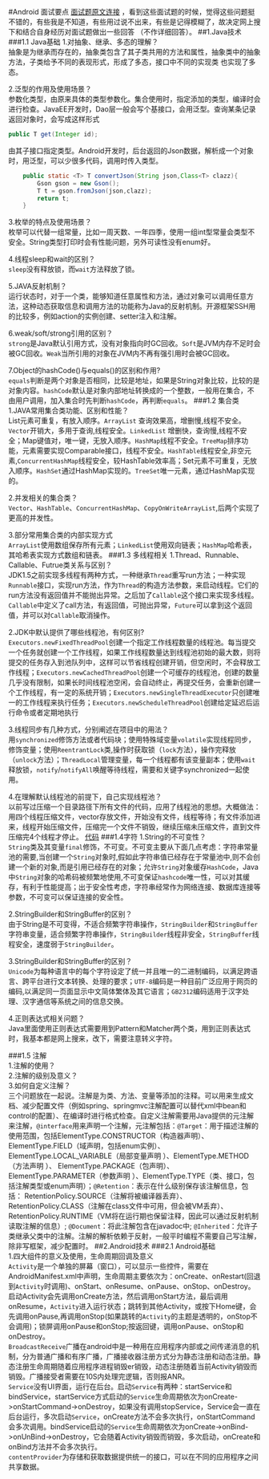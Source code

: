 #Android 面试要点
[面试题原文连接](http://mp.weixin.qq.com/s?__biz=MzAxMTI4MTkwNQ==&mid=2650820648&idx=1&sn=cb9ee924f2ded3358dd6c256803cc687&scene=4#wechat_redirect)
，看到这些面试题的时候，觉得这些问题挺不错的，有些我是不知道，有些用过说不出来，有些是记得模糊了，故决定网上搜下和结合自身经历对面试题做出一些回答
（不作详细回答）。
##1.Java技术
###1.1 Java基础
1.对抽象、继承、多态的理解？<br>
抽象是为继承而存在的，抽象类包含了其子类共用的方法和属性，抽象类中的抽象方法，子类给予不同的表现形式，形成了多态，接口中不同的实现类
也实现了多态。<p>
2.泛型的作用及使用场景？<br>
参数化类型，由原来具体的类型参数化。集合使用时，指定添加的类型，编译时会进行检查。JavaEE开发时，Dao层一般会写个基接口，会用泛型。查询某条记录返回对象时，会写成这样形式
 ```java
 public T get(Integer id);
 ```
由其子接口指定类型。Android开发时，后台返回的Json数据，解析成一个对象时，用泛型，可以少很多代码，调用时传入类型。
```java 
    public static <T> T convertJson(String json,Class<T> clazz){
        Gson gson = new Gson();
        T t = gson.fromJson(json,clazz);
        return t;
    }
```
3.枚举的特点及使用场景？<br>
枚举可以代替一组常量，比如一周天数、一年四季，使用一组int型常量会类型不安全。String类型打印时会有性能问题，另外可读性没有enum好。<p>
4.线程sleep和wait的区别？<br>
`sleep`没有释放锁，而`wait`方法释放了锁。<p>
5.JAVA反射机制？<br>
运行状态时，对于一个类，能够知道任意属性和方法，通过对象可以调用任意方法，这种动态获取信息和调用方法的功能称为Java的反射机制。开源框架SSH用的比较多，例如action的实例创建、setter注入和注解。<p>
6.weak/soft/strong引用的区别？<br>
`strong`是Java默认引用方式，没有对象指向时GC回收。`Soft`是JVM内存不足时会被GC回收。`Weak`当所引用的对象在JVM内不再有强引用时会被GC回收。<p>
7.Object的hashCode()与equals()的区别和作用?<br>
`equals`判断是两个对象是否相同，比较是地址，如果是String对象比较，比较的是对象内容。`hashCode`默认是对象内部地址转换成的一个整数，一般用在集合，不由用户调用，加入集合时先判断`hashCode`，再判断`equals`。
###1.2 集合类
1.JAVA常用集合类功能、区别和性能？<br>
List元素可重复，有放入顺序。`ArrayList` 查询效果高，增删慢,线程不安全。`Vector`开销大，多用于查询,线程安全。`LinkedList` 增删快，查询慢,线程不安全；Map键值对，唯一键，无放入顺序。`HashMap`线程不安全。`TreeMap`排序功能，元素需要实现Comparable接口，线程不安全。`HashTable`线程安全,非空元素,`ConcurrentHashMap`线程安全，较HashTable效率高；Set元素不可重复，无放入顺序。`HashSet`通过HashMap实现的。`TreeSet`唯一元素，通过HashMap实现的。<p>
2.并发相关的集合类？<br>
`Vector`、`HashTable`、`ConcurrentHashMap`、`CopyOnWriteArrayList`,后两个实现了更高的并发性。<p>
3.部分常用集合类的内部实现方式<br>
`ArrayList`使用数组保存所有元素；`LinkedList`使用双向链表；`HashMap`哈希表，其哈希表实现方式数组和链表。
###1.3 多线程相关
1.Thread、Runnable、Callable、Futrue类关系与区别？<br>
JDK1.5之前实现多线程有两种方式，一种继承`Thread`重写run方法；一种实现`Runnable`接口，实现run方法，作为`Thread`的构造方法参数，来启动线程。它们的run方法没有返回值并不能抛出异常。之后加了`Callable`这个接口来实现多线程。`Callable`中定义了call方法，有返回值，可抛出异常，`Future`可以拿到这个返回值，并可以对`Callable`取消操作。<p>
2.JDK中默认提供了哪些线程池，有何区别?<br>
`Executors.newFixedThreadPool`创建一个指定工作线程数量的线程池。每当提交一个任务就创建一个工作线程，如果工作线程数量达到线程池初始的最大数，则将提交的任务存入到池队列中，这样可以节省线程创建开销，但空闲时，不会释放工作线程；`Executors.newCachedThreadPool`创建一个可缓存的线程池，创建的数量几乎没有限制，如果长时间线程池空闲，会自动终止，再提交任务，会重新创建一个工作线程，有一定的系统开销；`Executors.newSingleThreadExecutor`只创建唯一的工作线程来执行任务；`Executors.newScheduleThreadPool`创建给定延迟后运行命令或者定期地执行<p>
3.线程同步有几种方式，分别阐述在项目中的用法？<br>
用`synchronized`修饰方法或者代码块；使用特殊域变量`volatile`实现线程同步，修饰变量；使用`ReentrantLock`类,操作时获取锁（`lock`方法），操作完释放（`unlock`方法）；`ThreadLocal`管理变量，每一个线程都有该变量副本；使用`wait`释放锁，`notify`/`notifyAll`唤醒等待线程，需要和关键字synchronized一起使用。<p>
4.在理解默认线程池的前提下，自己实现线程池？<br>
以前写过压缩一个目录路径下所有文件的代码，应用了线程池的思想。大概做法：用四个线程压缩文件，vector存放文件，开始没有文件，线程等待；有文件添加进来，线程开始压缩文件，压缩完一个文件不销毁，继续压缩未压缩文件，直到文件压缩完4个线程才停止。
[代码](https://github.com/yanxing/note/tree/master/%E4%BB%A3%E7%A0%811)
###1.4字符
1.String的不可变性？<br>
`String`类及其变量`final`修饰，不可变。不可变主要从下面几点考虑：字符串常量池的需要,当创建一个`String`对象时,假如此字符串值已经存在于常量池中,则不会创建一个新的对象,而是引用已经存在的对象；允许`String`对象缓存`HashCode`，Java中`String`对象的哈希码被频繁地使用,不可变保证`hashcode`唯一性，可以对其缓存，有利于性能提高；出于安全性考虑，字符串经常作为网络连接、数据库连接等参数，不可变可以保证连接的安全性。<p>
2.StringBuilder和StringBuffer的区别？<br>
由于String是不可变得，不适合频繁字符串操作，`StringBuilder`和`StringBuffer`字符串变量，适合频繁字符串操作，`StringBuilder`线程非安全，`StringBuffer`线程安全，速度弱于`StringBuilder`。<p>
3.StringBuilder和StringBuffer的区别？<br>
`Unicode`为每种语言中的每个字符设定了统一并且唯一的二进制编码，以满足跨语言、跨平台进行文本转换、处理的要求；`UTF-8`编码是一种目前广泛应用于网页的编码,以满足同一页面显示中文简体繁体及其它语言；`GB2312`编码适用于汉字处理、汉字通信等系统之间的信息交换。<p>
4.正则表达式相关问题？<br>
Java里面使用正则表达式需要用到Pattern和Matcher两个类，用到正则表达式时，我基本都是网上搜来，改下，需要注意转义字符。<p>
###1.5 注解<br>
1.注解的使用？<br>
2.注解的级别及意义？<br>
3.如何自定义注解？<br>
三个问题放在一起说。注解是为类、方法、变量等添加的注释。可以用来生成文档、减少配置文件（例如spring、springmvc注解配置可以替代xml中bean和control的配置）、在编译时进行格式检查。自定义注解需要用Java提供的元注解来注解，`@interface`用来声明一个注解，元注解包括：`@Target`：用于描述注解的使用范围，包括ElementType.CONSTRUCTOR（构造器声明）、ElementType.FIELD（域声明，包括enum实例）、ElementType.LOCAL_VARIABLE（局部变量声明 ）、ElementType.METHOD（方法声明 ）、 ElementType.PACKAGE（包声明）、 ElementType.PARAMETER（参数声明 ）、ElementType.TYPE（类、接口，包括注解类型或enum声明）；`@Retention`：表示在什么级别保存该注解信息，包括： RetentionPolicy.SOURCE（注解将被编译器丢弃）、RetentionPolicy.CLASS（注解在class文件中可用，但会被VM丢弃）、RetentionPolicy.RUNTIME（VM将在运行期也保留注释，因此可以通过反射机制读取注解的信息）; `@Document`：将此注解包含在javadoc中; `@Inherited`：允许子类继承父类中的注解。注解的解析依赖于反射，一般平时编程不需要自己写注解，除非写框架，减少配置时。
##2.Android技术
###2.1 Android基础<br>
1.四大组件的意义及使用，生命周期回调及意义<br>
`Activity`是一个单独的屏幕（窗口），可以显示一些控件，需要在AndroidManifest.xml中声明，生命周期主要依次为：onCreate、onRestart(回退到`Activity`时调用)、onStart、onResume、onPause、onStop、onDestroy。启动Activity会先调用onCreate方法，然后调用onStart方法，最后调用onResume，`Activity`进入运行状态；跳转到其他Activity，或按下Home键，会先调用onPause,再调用onStop(如果跳转的`Activity`的主题是透明的，onStop不会调用)；锁屏调用onPause和onStop;按返回键，调用onPause、onStop和onDestroy。<br>
`BroadcastReceive`广播在android中是一种用在应用程序内部或之间传递消息的机制，分为普通广播和有序广播，广播接收器注册方式分为静态注册和动态注册。静态注册生命周期随着应用程序进程销毁er销毁，动态注册随着当前Activity销毁而销毁。广播接受者需要在10S内处理完逻辑，否则报ANR。<br>
`Service`没有UI界面，运行在后台。启动`Service`有两种：startService和bindService，startService方式启动的`Service`生命周期依次为onCreate->onStartCommand->onDestroy，如果没有调用stopService，Service会一直在后台运行，多次启动`Service`，onCreate方法不会多次执行，onStartCommand会多次调用。bindService启动的`Service`生命周期依次为onCreate->onBind->onUnBind->onDestroy，它会随着Activity销毁而销毁，多次启动，onCreate和onBind方法并不会多次执行。<br>
`contentProvider`为存储和获取数据提供统一的接口，可以在不同的应用程序之间共享数据。
